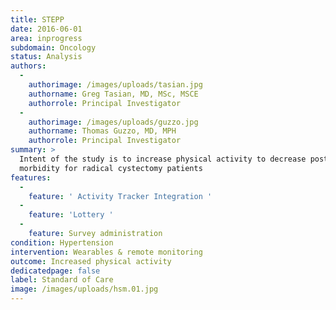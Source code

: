 ```yaml
---
title: STEPP
date: 2016-06-01
area: inprogress
subdomain: Oncology
status: Analysis
authors:
  - 
    authorimage: /images/uploads/tasian.jpg
    authorname: Greg Tasian, MD, MSc, MSCE
    authorrole: Principal Investigator
  - 
    authorimage: /images/uploads/guzzo.jpg
    authorname: Thomas Guzzo, MD, MPH
    authorrole: Principal Investigator
summary: >
  Intent of the study is to increase physical activity to decrease post-operative
  morbidity for radical cystectomy patients
features:
  - 
    feature: ' Activity Tracker Integration '
  - 
    feature: 'Lottery '
  - 
    feature: Survey administration
condition: Hypertension
intervention: Wearables & remote monitoring
outcome: Increased physical activity
dedicatedpage: false
label: Standard of Care 
image: /images/uploads/hsm.01.jpg
---
```

